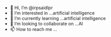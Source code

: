 - 👋 Hi, I’m @irpsaidlpr
- 👀 I’m interested in ...artificial intelligence 
- 🌱 I’m currently learning ...artificial intelligence 
- 💞️ I’m looking to collaborate on ...AI 
- 📫 How to reach me ...

<!---
irpsaidlpr/irpsaidlpr is a ✨ special ✨ repository because its `README.md` (this file) appears on your GitHub profile.
You can click the Preview link to take a look at your changes.
--->

